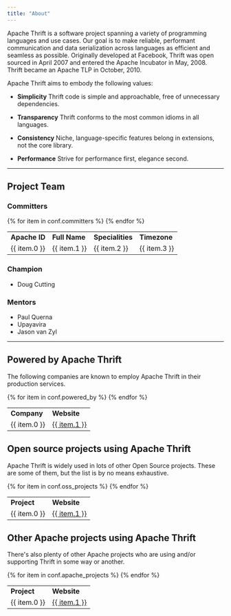 ```yaml
---
title: "About"
---
```

Apache Thrift is a software project spanning a variety of programming languages and use cases. Our goal is to make reliable, performant communication and data serialization across languages as efficient and seamless as possible. Originally developed at Facebook, Thrift was open sourced in April 2007 and entered the Apache Incubator in May, 2008. Thrift became an Apache TLP in October, 2010. 

Apache Thrift aims to embody the following values:

* **Simplicity**
	Thrift code is simple and approachable, free of unnecessary dependencies.

* **Transparency**
	Thrift conforms to the most common idioms in all languages.

* **Consistency**
	Niche, language-specific features belong in extensions, not the core library.

* **Performance**
	Strive for performance first, elegance second.

----

Project Team
------------

### Committers

<div class="committers">
	<table class="table table-bordered table-striped">
		<tbody>
		<tr>
			<td><b>Apache ID</b></td>
			<td><b>Full Name</b></td>
			<td><b>Specialities</b></td>
			<td><b>Timezone</b></td>
		</tr>
		{% for item in conf.committers %}
		<tr class="">
			<td class="username">{{ item.0 }}</td>
			<td class="fullname">{{ item.1 }}</td>
			<td>{{ item.2 }}</td>
			<td align="right">{{ item.3 }}</td>
		</tr>
		{% endfor %}
		</tbody>
	</table>
</div>

### Champion
* Doug Cutting

### Mentors
* Paul Querna
* Upayavira
* Jason van Zyl

---

Powered by Apache Thrift
-----------------
The following companies are known to employ Apache Thrift in their production services.

<div class="committers">
    <table class="table table-bordered table-striped">
        <tbody>
        <tr>
            <td><b>Company</b></td>
            <td><b>Website</b></td>
        </tr>
        {% for item in conf.powered_by %}
        <tr class="">
            <td class="company">{{ item.0 }}</td>
            <td class="website"><a href="{{ item.1 }}">{{ item.1 }}</a></td>
        </tr>
        {% endfor %}
        </tbody>
    </table>
</div>

Open source projects using Apache Thrift
-----------------
Apache Thrift is widely used in lots of other Open Source projects. These are some of them, but the list is by no means exhaustive.

<div class="committers">
    <table class="table table-bordered table-striped">
        <tbody>
        <tr>
            <td><b>Project</b></td>
            <td><b>Website</b></td>
        </tr>
        {% for item in conf.oss_projects %}
        <tr class="">
            <td class="company">{{ item.0 }}</td>
            <td class="website"><a href="{{ item.1 }}">{{ item.1 }}</a></td>
        </tr>
        {% endfor %}
        </tbody>
    </table>
</div>

Other Apache projects using Apache Thrift
-----------------
There's also plenty of other Apache projects who are using and/or supporting Thrift in some way or another.

<div class="committers">
    <table class="table table-bordered table-striped">
        <tbody>
        <tr>
            <td><b>Project</b></td>
            <td><b>Website</b></td>
        </tr>
        {% for item in conf.apache_projects %}
        <tr class="">
            <td class="company">{{ item.0 }}</td>
            <td class="website"><a href="{{ item.1 }}">{{ item.1 }}</a></td>
        </tr>
        {% endfor %}
        </tbody>
    </table>
</div>
 
